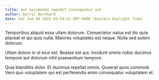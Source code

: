 ```yaml
---
title: aut assumenda impedit consequatur aut
author: Darryl Bernhard
date: Sat Jun 04 2022 04:54:53 GMT-0400 (Eastern Daylight Time)
---
```

Temporibus aliquid esse ullam dolorum. Consectetur natus est illo quia placeat et qui quis nulla. Maiores voluptates est neque. Nulla sed autem dolorum.

 Ullam dolore in ut eius est. Beatae est aut. Incidunt omnis nobis ducimus tempore aut dolorum nihil praesentium tempore.

 Quia blanditiis dolor. Et ducimus repellat omnis. Quaerat quos commodi. Vero quo voluptatem qui est perferendis enim consequatur voluptatem et.